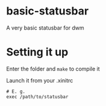 # basic-statusbar

A very basic statusbar for dwm

# Setting it up

Enter the folder and  ```make``` to compile it

Launch it from your .xinitrc

```
# E. g.
exec /path/to/statusbar
```
